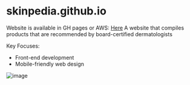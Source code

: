 # skinpedia.github.io
Website is available in GH pages or AWS: [Here]([https://link-url-here.org](https://skinpedia.s3.us-west-2.amazonaws.com/products.html))  
A website that compiles products that are recommended by board-certified dermatologists 

Key Focuses: 
* Front-end development
* Mobile-friendly web design 

![image](https://github.com/arunasrivastava/Skinpedia/assets/82174933/cdec5e70-5a9f-4bd0-9a22-cadeceb577f2)
